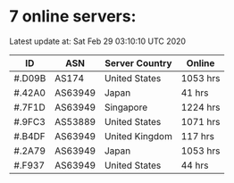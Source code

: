 # 7 online servers:

Latest update at: Sat Feb 29 03:10:10 UTC 2020

| ID | ASN | Server Country | Online |
| -- | --- | -------------- | ------ |
| #.D09B | AS174 | United States | 1053 hrs |
| #.42A0 | AS63949 | Japan | 41 hrs |
| #.7F1D | AS63949 | Singapore | 1224 hrs |
| #.9FC3 | AS53889 | United States | 1071 hrs |
| #.B4DF | AS63949 | United Kingdom | 117 hrs |
| #.2A79 | AS63949 | Japan | 1053 hrs |
| #.F937 | AS63949 | United States | 44 hrs |

